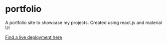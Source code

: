 # portfolio
A portfolio site to showcase my projects. Created using react.js and material UI

[Find a live deployment here](https://parkeralexjm.github.io/portfolio/)
